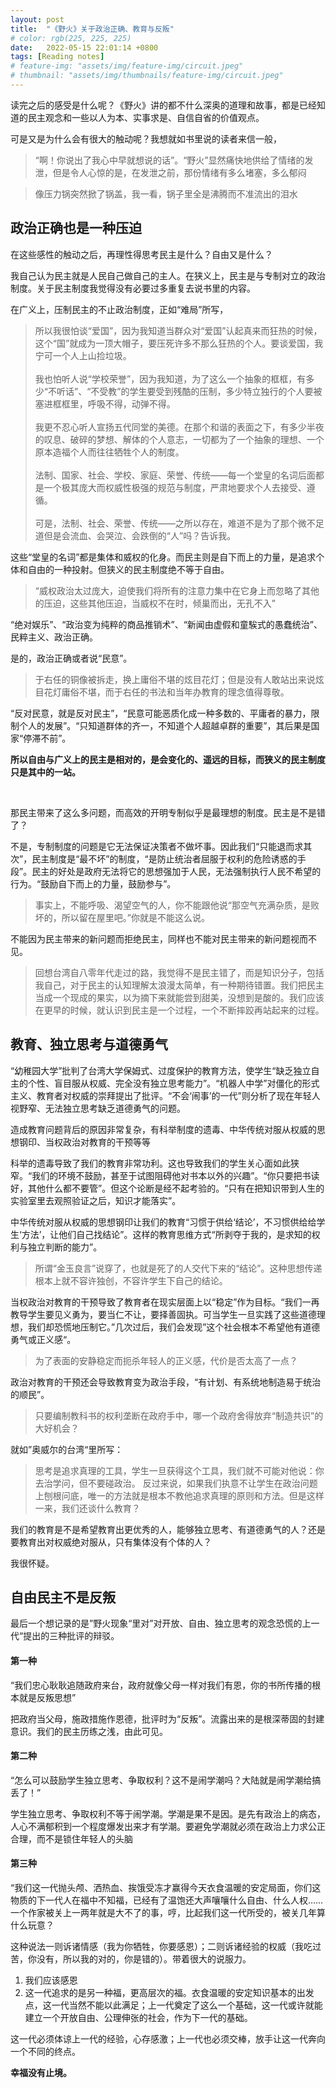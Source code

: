 ```yaml
---
layout: post
title:  "《野火》关于政治正确、教育与反叛"
# color: rgb(225, 225, 225)
date:   2022-05-15 22:01:14 +0800
tags: [Reading notes]
# feature-img: "assets/img/feature-img/circuit.jpeg"
# thumbnail: "assets/img/thumbnails/feature-img/circuit.jpeg"
---
```

读完之后的感受是什么呢？《野火》讲的都不什么深奥的道理和故事，都是已经知道的民主观念和一些以人为本、实事求是、自信自省的价值观点。

可是又是为什么会有很大的触动呢？我想就如书里说的读者来信一般，

> “啊！你说出了我心中早就想说的话”。“野火”显然痛快地供给了情绪的发泄，但是令人心惊的是，在发泄之前，那份情绪有多么堵塞，多么郁闷

> 像压力锅突然掀了锅盖，我一看，锅子里全是沸腾而不准流出的泪水

## 政治正确也是一种压迫

在这些感性的触动之后，再理性得思考民主是什么？自由又是什么？

我自己认为民主就是人民自己做自己的主人。在狭义上，民主是与专制对立的政治制度。关于民主制度我觉得没有必要过多重复去说书里的内容。

在广义上，压制民主的不止政治制度，正如“难局”所写，

> 所以我很怕谈“爱国”，因为我知道当群众对“爱国”认起真来而狂热的时候，这个“国”就成为一顶大帽子，要压死许多不那么狂热的个人。要谈爱国，我宁可一个人上山捡垃圾。<br/><br/>我也怕听人说“学校荣誉”，因为我知道，为了这么一个抽象的框框，有多少“不听话”、“不受教”的学生要受到残酷的压制，多少特立独行的个人要被塞进框框里，呼吸不得，动弹不得。<br/><br/>我更不忍心听人宣扬五代同堂的美德。在那个和谐的表面之下，有多少半夜的叹息、破碎的梦想、解体的个人意志，一切都为了一个抽象的理想、一个原本造福个人而往往牺牲个人的制度。<br/><br/>法制、国家、社会、学校、家庭、荣誉、传统——每一个堂皇的名词后面都是一个极其庞大而权威性极强的规范与制度，严肃地要求个人去接受、遵循。<br/><br/>可是，法制、社会、荣誉、传统——之所以存在，难道不是为了那个微不足道但是会流血、会哭泣、会跌倒的“人”吗？告诉我。

这些“堂皇的名词”都是集体和威权的化身。而民主则是自下而上的力量，是追求个体和自由的一种投射。但狭义的民主制度绝不等于自由。

> “威权政治太过庞大，迫使我们将所有的注意力集中在它身上而忽略了其他的压迫，这些其他压迫，当威权不在时，倾巢而出，无孔不入”

“绝对娱乐”、“政治变为纯粹的商品推销术”、“新闻由虚假和童騃式的愚蠢统治”、民粹主义、政治正确。

是的，政治正确或者说“民意”。

> 于右任的铜像被拆走，换上庸俗不堪的炫目花灯；但是没有人敢站出来说炫目花灯庸俗不堪，而于右任的书法和当年办教育的理念值得尊敬。

“反对民意，就是反对民主”，“民意可能恶质化成一种多数的、平庸者的暴力，限制个人的发展”。“只知道群体的齐一，不知道个人超越卓群的重要”，其后果是国家“停滞不前”。

**所以自由与广义上的民主是相对的，是会变化的、遥远的目标，而狭义的民主制度只是其中的一站。**

<br />

那民主带来了这么多问题，而高效的开明专制似乎是最理想的制度。民主是不是错了？

不是，专制制度的问题是它无法保证决策者不做坏事。因此我们“只能退而求其次”，民主制度是“最不坏”的制度，“是防止统治者屈服于权利的危险诱惑的手段”。民主的好处是政府无法将它的思想强加于人民，无法强制执行人民不希望的行为。“鼓励自下而上的力量，鼓励参与”。

> 事实上，不能呼吸、渴望空气的人，你不能跟他说“那空气充满杂质，是败坏的，所以留在屋里吧。”你就是不能这么说。

不能因为民主带来的新问题而拒绝民主，同样也不能对民主带来的新问题视而不见。

> 回想台湾自八零年代走过的路，我觉得不是民主错了，而是知识分子，包括我自己，对于民主的认知理解太浪漫太简单，有一种期待错置。我们把民主当成一个现成的果实，以为摘下来就能尝到甜美，没想到是酸的。我们应该在更早的时候，就认识到民主是一个过程，一个不断摔跤再站起来的过程。

## 教育、独立思考与道德勇气

“幼稚园大学”批判了台湾大学保姆式、过度保护的教育方法，使学生“缺乏独立自主的个性、盲目服从权威、完全没有独立思考能力”。“机器人中学”对僵化的形式主义、教育者对权威的崇拜提出了批评。“不会‘闹事’的一代”则分析了现在年轻人视野窄、无法独立思考缺乏道德勇气的问题。

造成教育问题背后的原因非常复杂，有科举制度的遗毒、中华传统对服从权威的思想钢印、当权政治对教育的干预等等

科举的遗毒导致了我们的教育非常功利。这也导致我们的学生关心面如此狭窄。“我们的环境不鼓励，甚至于试图阻碍他对书本以外的兴趣”。“你只要把书读好，其他什么都不要管”。但这个论断是经不起考验的。“只有在把知识带到人生的实验室里去观照验证之后，知识才能落实”。

中华传统对服从权威的思想钢印让我们的教育“习惯于供给‘结论’，不习惯供给给学生‘方法’，让他们自己找结论”。这样的教育思维方式“所剥夺于我的，是求知的权利与独立判断的能力”。

> 所谓“金玉良言”说穿了，也就是死了的人交代下来的“结论”。这种思想传递根本上就不容许独创，不容许学生下自己的结论。

当权政治对教育的干预导致了教育者在现实层面上以“稳定”作为目标。“我们一再教导学生要见义勇为，要当仁不让，要择善固执。可当学生一旦实践了这些道德理想，我们却恐慌地压制它。”几次过后，我们会发现”这个社会根本不希望他有道德勇气或正义感“。

> 为了表面的安静稳定而扼杀年轻人的正义感，代价是否太高了一点？

政治对教育的干预还会导致教育变为政治手段，“有计划、有系统地制造易于统治的顺民”。

> 只要编制教科书的权利垄断在政府手中，哪一个政府舍得放弃“制造共识”的大好机会？

就如”奥威尔的台湾“里所写：

> 思考是追求真理的工具，学生一旦获得这个工具，我们就不可能对他说：你去治学问，但不要碰政治。
> 反过来说，如果我们执意不让学生在政治问题上刨根问底，唯一的方法就是根本不教他追求真理的原则和方法。但是这样一来，我们还谈什么教育？

我们的教育是不是希望教育出更优秀的人，能够独立思考、有道德勇气的人？还是要教育出对权威绝对服从，只有集体没有个体的人？

我很怀疑。

## 自由民主不是反叛

最后一个想记录的是”野火现象“里对”对开放、自由、独立思考的观念恐慌的上一代“提出的三种批评的辩驳。

#### 第一种
“我们忠心耿耿追随政府来台，政府就像父母一样对我们有恩，你的书所传播的根本就是反叛思想”

把政府当父母，施政措施作恩德，批评时为“反叛”。流露出来的是根深蒂固的封建意识。我们的民主历练之浅，由此可见。

#### 第二种
“怎么可以鼓励学生独立思考、争取权利？这不是闹学潮吗？大陆就是闹学潮给搞丢了！”

学生独立思考、争取权利不等于闹学潮。学潮是果不是因。是先有政治上的病态，人心不满郁积到一个程度爆发出来才有学潮。要避免学潮就必须在政治上力求公正合理，而不是锁住年轻人的头脑

#### 第三种
“我们这一代抛头颅、洒热血、挨饿受冻才赢得今天衣食温暖的安定局面，你们这物质的下一代人在福中不知福，已经有了温饱还大声嚷嚷什么自由、什么人权……一个作家被关上一两年就是大不了的事，哼，比起我们这一代所受的，被关几年算什么玩意？

这种说法一则诉诸情感（我为你牺牲，你要感恩）；二则诉诸经验的权威（我吃过苦，你没有，所以我的对的，你是错的）。带着很大的说服力。

1. 我们应该感恩
2. 这一代追求的是另一种福，更高层次的福。衣食温暖的安定知识基本的出发点，这一代当然不能以此满足；上一代奠定了这么一个基础，这一代或许就能建立一个开放自由、公理伸张的社会，作为下一代的基础。

这一代必须体谅上一代的经验，心存感激；上一代也必须交棒，放手让这一代奔向一个不同的终点。

**幸福没有止境。**
